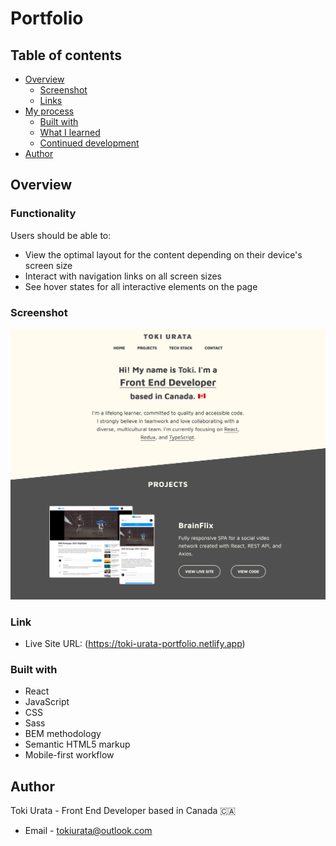 # Portfolio

## Table of contents

- [Overview](#overview)
  - [Screenshot](#screenshot)
  - [Links](#links)
- [My process](#my-process)
  - [Built with](#built-with)
  - [What I learned](#what-i-learned)
  - [Continued development](#continued-development)
- [Author](#author)

## Overview

### Functionality

Users should be able to:

- View the optimal layout for the content depending on their device's screen size
- Interact with navigation links on all screen sizes
- See hover states for all interactive elements on the page

### Screenshot

![Portfolio - Home page](/src/assets/images/screenshot.png)

### Link

- Live Site URL: (https://toki-urata-portfolio.netlify.app)

### Built with

- React
- JavaScript
- CSS
- Sass
- BEM methodology
- Semantic HTML5 markup
- Mobile-first workflow

## Author

Toki Urata - Front End Developer based in Canada 🇨🇦

- Email - [tokiurata@outlook.com](mailto:tokiurata@outlook.com)
